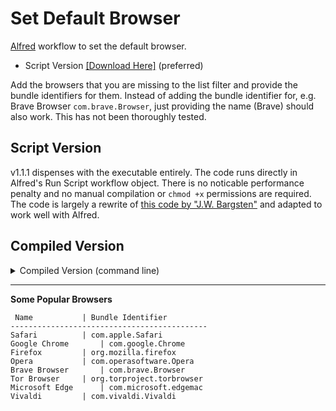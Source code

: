 # Set Default Browser

[Alfred](https://www.alfredapp.com/) workflow to set the default browser. 
- Script Version [[Download Here]](https://github.com/zeitlings/alfred-set-default-browser/releases/tag/v1.1.1) (preferred)


Add the browsers that you are missing to the list filter and provide the bundle identifiers for them. Instead of adding the bundle identifier for, e.g. Brave Browser `com.brave.Browser`, just providing the name (Brave) should also work. This has not been thoroughly tested. 


## Script Version

v1.1.1 dispenses with the executable entirely. The code runs directly in Alfred's Run Script workflow object. There is no noticable performance penalty and no manual compilation or `chmod +x` permissions are required. The code is largely a rewrite of [this code by "J.W. Bargsten"](https://bargsten.org/wissen/publish-swift-app-via-homebrew/#lab-section-1) and adapted to work well with Alfred.


## Compiled Version

<details>

  <summary>Compiled Version (command line)</summary>


The executable can be used to change the default browser from the command line: `./set_default_browser tor`


### Recompile

In your terminal:

```
mkdir set-default-browser
cd set-default-browser
swift package init --type executable
```

This will generate the following structure for you:  
```
.
├── Package.swift
├── README.md
├── Sources
│   └── set_default_browser
│       └── set_default_browser.swift
└── Tests
    └── set_default_browserTests
        └── set_default_browserTests.swift
```

Replace the contents of `set_default_browser.swift` with [the contents of the included main.swift](https://github.com/zeitlings/alfred-set-default-browser/blob/main/main.swift).  
Replace the contents of `Package.swift` with [the contents of the included Package.swift](https://github.com/zeitlings/alfred-set-default-browser/blob/main/Package.swift)

In your terminal, run:

```
swift build -c release
```

The executable is located in `.build/release/` (hidden folder) and is called `set_default_browser`. `release` is a symbolic link and, in my case, the path reads: `/.build/arm64-apple-macosx/release/set_default_browser`. Depending on your system, this might differ.

Copy the executable and replace the version that comes with the workflow.

</details>


---

 __Some Popular Browsers__
 
```
 Name			| Bundle Identifier
--------------------------------------------
Safari			| com.apple.Safari
Google Chrome		| com.google.Chrome
Firefox			| org.mozilla.firefox
Opera			| com.operasoftware.Opera
Brave Browser		| com.brave.Browser
Tor Browser		| org.torproject.torbrowser
Microsoft Edge		| com.microsoft.edgemac
Vivaldi			| com.vivaldi.Vivaldi
```
